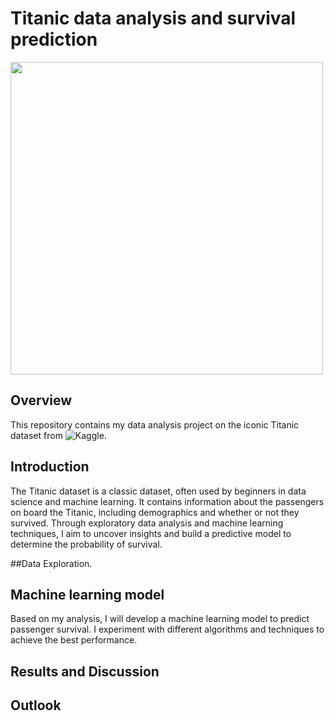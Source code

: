 # Titanic data analysis and survival prediction

<img src="https://github.com/ManuelGehl/titanic_kaggle/blob/main/Images/titanic.png?raw=true" width=500>

## Overview

This repository contains my data analysis project on the iconic Titanic dataset from ![Kaggle]("https://www.kaggle.com/competitions/titanic/overview"). 

## Introduction

The Titanic dataset is a classic dataset, often used by beginners in data science and machine learning. It contains information about the passengers on board the Titanic, including demographics and whether or not they survived. Through exploratory data analysis and machine learning techniques, I aim to uncover insights and build a predictive model to determine the probability of survival.

##Data Exploration.

## Machine learning model

Based on my analysis, I will develop a machine learning model to predict passenger survival. I experiment with different algorithms and techniques to achieve the best performance.

## Results and Discussion

## Outlook

